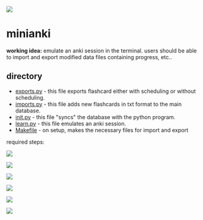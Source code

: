 ![](https://progress-bar.dev/42/?title=completed)

# minianki

**working idea:** emulate an anki session in the terminal. users should be able to import and export modified data files containing progress, etc..

## directory
- [exports.py](https://github.com/shuu-wasseo/minianki/blob/main/exports.py) - this file exports flashcard either with scheduling or without scheduling.
- [imports.py](https://github.com/shuu-wasseo/minianki/blob/main/imports.py) - this file adds new flashcards in txt format to the main database.
- [init.py](https://github.com/shuu-wasseo/minianki/blob/main/init.py) - this file "syncs" the database with the python program.
- [learn.py](https://github.com/shuu-wasseo/minianki/blob/main/learn.py) - this file emulates an anki session.
- [Makefile](https://github.com/shuu-wasseo/minianki/blob/main/Makefile) - on setup, makes the necessary files for import and export

required steps:

![](https://progress-bar.dev/100/?title=format+cards)

![](https://progress-bar.dev/50/?title=emulate+anki's+spaced+repetition+algorithm)

![](https://progress-bar.dev/50/?title=allow+exporting+cards+%2B+data)

![](https://progress-bar.dev/50/?title=allow+importing+cards+%2B+data+(incl.+new+cards))

![](https://progress-bar.dev/0/?title=optimise+user+interface)

![](https://progress-bar.dev/0/?title=allow+preference+customisation)
